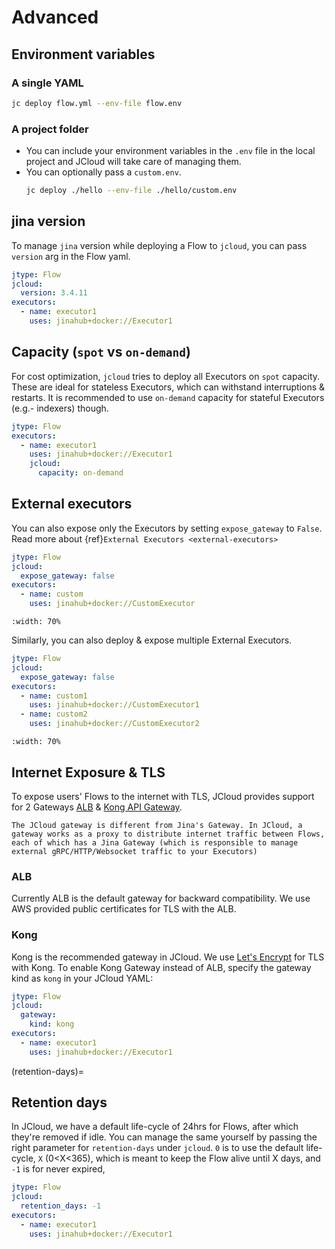 # Advanced

## Environment variables

### A single YAML

```bash
jc deploy flow.yml --env-file flow.env
```

### A project folder

- You can include your environment variables in the `.env` file in the local project and JCloud will take care of managing them.
- You can optionally pass a `custom.env`.
  ```bash
  jc deploy ./hello --env-file ./hello/custom.env
  ```

## jina version

To manage `jina` version while deploying a Flow to `jcloud`, you can pass `version` arg in the Flow yaml.

```yaml
jtype: Flow
jcloud:
  version: 3.4.11
executors:
  - name: executor1
    uses: jinahub+docker://Executor1
```

## Capacity (`spot` vs `on-demand`)

For cost optimization, `jcloud` tries to deploy all Executors on `spot` capacity. These are ideal for stateless Executors, which can withstand interruptions & restarts. It is recommended to use `on-demand` capacity for stateful Executors (e.g.- indexers) though.

```yaml
jtype: Flow
executors:
  - name: executor1
    uses: jinahub+docker://Executor1
    jcloud:
      capacity: on-demand
```

## External executors

You can also expose only the Executors by setting `expose_gateway` to `False`. Read more about {ref}`External Executors <external-executors>`

```yaml
jtype: Flow
jcloud:
  expose_gateway: false
executors:
  - name: custom
    uses: jinahub+docker://CustomExecutor
```

```{figure} external-executor.png
:width: 70%
```

Similarly, you can also deploy & expose multiple External Executors.

```yaml
jtype: Flow
jcloud:
  expose_gateway: false
executors:
  - name: custom1
    uses: jinahub+docker://CustomExecutor1
  - name: custom2
    uses: jinahub+docker://CustomExecutor2
```

```{figure} external-executors-multiple.png
:width: 70%
```

## Internet Exposure & TLS

To expose users' Flows to the internet with TLS, JCloud provides support for 2 Gateways [ALB](https://aws.amazon.com/elasticloadbalancing/application-load-balancer/) & [Kong API Gateway](https://konghq.com/products/api-gateway-platform). 

```{note}
The JCloud gateway is different from Jina's Gateway. In JCloud, a gateway works as a proxy to distribute internet traffic between Flows, each of which has a Jina Gateway (which is responsible to manage external gRPC/HTTP/Websocket traffic to your Executors)
```

### ALB

Currently ALB is the default gateway for backward compatibility. We use AWS provided public certificates for TLS with the ALB.

### Kong

Kong is the recommended gateway in JCloud. We use [Let's Encrypt](https://letsencrypt.org/) for TLS with Kong. To enable Kong Gateway instead of ALB, specify the gateway kind as `kong` in your JCloud YAML:

```yaml
jtype: Flow
jcloud:
  gateway:
    kind: kong
executors:
  - name: executor1
    uses: jinahub+docker://Executor1
```

(retention-days)=
## Retention days

In JCloud, we have a default life-cycle of 24hrs for Flows, after which they're removed if idle. You can manage the same yourself by passing the right parameter for `retention-days` under `jcloud`. `0` is to use the default life-cycle, `X` (0<X<365), which is meant to keep the Flow alive until X days, and `-1` is for never expired,

```yaml
jtype: Flow
jcloud:
  retention_days: -1
executors:
  - name: executor1
    uses: jinahub+docker://Executor1
```
